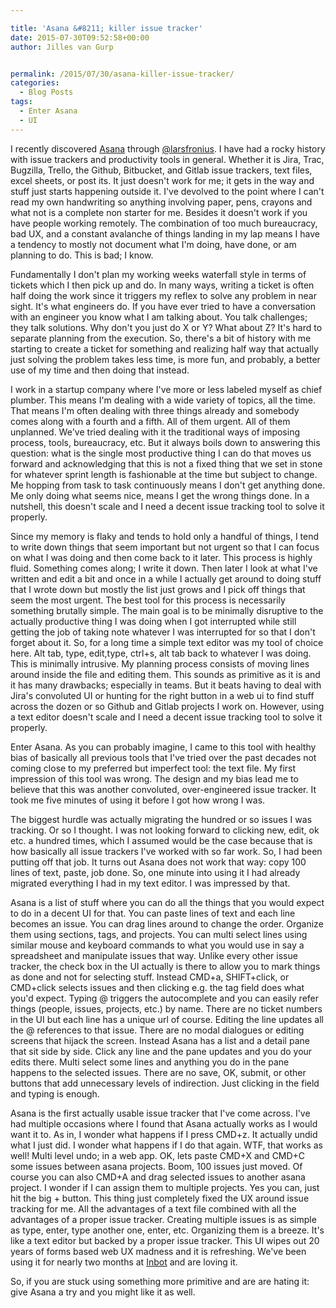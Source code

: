 ```yaml
---

title: 'Asana &#8211; killer issue tracker'
date: 2015-07-30T09:52:58+00:00
author: Jilles van Gurp


permalink: /2015/07/30/asana-killer-issue-tracker/
categories:
  - Blog Posts
tags:
  - Enter Asana
  - UI
---
```

I recently discovered [Asana](https://asana.com/) through [@larsfronius](https://twitter.com/larsfronius). I have had a rocky history with issue trackers and productivity tools in general. Whether it is Jira, Trac, Bugzilla, Trello, the Github, Bitbucket, and Gitlab issue trackers, text files, excel sheets, or post its. It just doesn't work for me; it gets in the way and stuff just starts happening outside it. I've devolved to the point where I can't read my own handwriting so anything involving paper, pens, crayons and what not is a complete non starter for me. Besides it doesn't work if you have people working remotely. The combination of too much bureaucracy, bad UX, and a constant avalanche of things landing in my lap means I have a tendency to mostly not document what I'm doing, have done, or am planning to do. This is bad; I know. 

Fundamentally I don't plan my working weeks waterfall style in terms of tickets which I then pick up and do. In many ways, writing a ticket is often half doing the work since it triggers my reflex to solve any problem in near sight. It's what engineers do. If you have ever tried to have a conversation with an engineer you know what I am talking about. You talk challenges; they talk solutions. Why don't you just do X or Y? What about Z? It's hard to separate planning from the execution. So, there's a bit of history with me starting to create a ticket for something and realizing half way that actually just solving the problem takes less time, is more fun, and probably, a better use of my time and then doing that instead. 

I work in a startup company where I've more or less labeled myself as chief plumber. This means I'm dealing with a wide variety of topics, all the time. That means I'm often dealing with three things already and somebody comes along with a fourth and a fifth. All of them urgent. All of them unplanned. We've tried dealing with it the traditional ways of imposing process, tools, bureaucracy, etc. But it always boils down to answering this question: what is the single most productive thing I can do that moves us forward and acknowledging that this is not a fixed thing that we set in stone for whatever sprint length is fashionable at the time but subject to change. Me hopping from task to task continuously means I don't get anything done. Me only doing what seems nice, means I get the wrong things done. In a nutshell, this doesn't scale and I need a decent issue tracking tool to solve it properly.

Since my memory is flaky and tends to hold only a handful of things, I tend to write down things that seem important but not urgent so that I can focus on what I was doing and then come back to it later. This process is highly fluid. Something comes along; I write it down. Then later I look at what I've written and edit a bit and once in a while I actually get around to doing stuff that I wrote down but mostly the list just grows and I pick off things that seem the most urgent. The best tool for this process is necessarily something brutally simple. The main goal is to be minimally disruptive to the actually productive thing I was doing when I got interrupted while still getting the job of taking note whatever I was interrupted for so that I don't forget about it. So, for a long time a simple text editor was my tool of choice here. Alt tab, type, edit,type, ctrl+s, alt tab back to whatever I was doing. This is minimally intrusive. My planning process consists of moving lines around inside the file and editing them. This sounds as primitive as it is and it has many drawbacks; especially in teams. But it beats having to deal with Jira's convoluted UI or hunting for the right button in a web ui to find stuff across the dozen or so Github and Gitlab projects I work on. However, using a text editor doesn't scale and I need a decent issue tracking tool to solve it properly.

Enter Asana. As you can probably imagine, I came to this tool with healthy bias of basically all previous tools that I've tried over the past decades not coming close to my preferred but imperfect tool: the text file. My first impression of this tool was wrong. The design and my bias lead me to believe that this was another convoluted, over-engineered issue tracker. It took me five minutes of using it before I got how wrong I was.

The biggest hurdle was actually migrating the hundred or so issues I was tracking. Or so I thought. I was not looking forward to clicking new, edit, ok etc. a hundred times, which I assumed would be the case because that is how basically all issue trackers I've worked with so far work. So, I had been putting off that job. It turns out Asana does not work that way: copy 100 lines of text, paste, job done. So, one minute into using it I had already migrated everything I had in my text editor. I was impressed by that.

Asana is a list of stuff where you can do all the things that you would expect to do in a decent UI for that. You can paste lines of text and each line becomes an issue. You can drag lines around to change the order. Organize them using sections, tags, and projects. You can multi select lines using similar mouse and keyboard commands to what you would use in say a spreadsheet and manipulate issues that way. Unlike every other issue tracker, the check box in the UI actually is there to allow you to mark things as done and not for selecting stuff. Instead CMD+a, SHIFT+click, or CMD+click selects issues and then clicking e.g. the tag field does what you'd expect. Typing @ triggers the autocomplete and you can easily refer things (people, issues, projects, etc.) by name. There are no ticket numbers in the UI but each line has a unique url of course. Editing the line updates all the @ references to that issue. There are no modal dialogues or editing screens that hijack the screen. Instead Asana has a list and a detail pane that sit side by side. Click any line and the pane updates and you do your edits there. Multi select some lines and anything you do in the pane happens to the selected issues. There are no save, OK, submit, or other buttons that add unnecessary levels of indirection. Just clicking in the field and typing is enough.  

Asana is the first actually usable issue tracker that I've come across. I've had multiple occasions where I found that Asana actually works as I would want it to. As in, I wonder what happens if I press CMD+z. It actually undid what I just did. I wonder what happens if I do that again. WTF, that works as well! Multi level undo; in a web app. OK, lets paste CMD+X and CMD+C some issues between asana projects. Boom, 100 issues just moved. Of course you can also CMD+A and drag selected issues to another asana project. I wonder if I can assign them to multiple projects. Yes you can, just hit the big + button. This thing just completely fixed the UX around issue tracking for me. All the advantages of a text file combined with all the advantages of a proper issue tracker. Creating multiple issues is as simple as type, enter, type another one, enter, etc. Organizing them is a breeze. It's like a text editor but backed by a proper issue tracker. This UI wipes out 20 years of forms based web UX madness and it is refreshing. We've been using it for nearly two months at [Inbot](https://inbot.io) and are loving it.

So, if you are stuck using something more primitive and are are hating it: give Asana a try and you might like it as well.